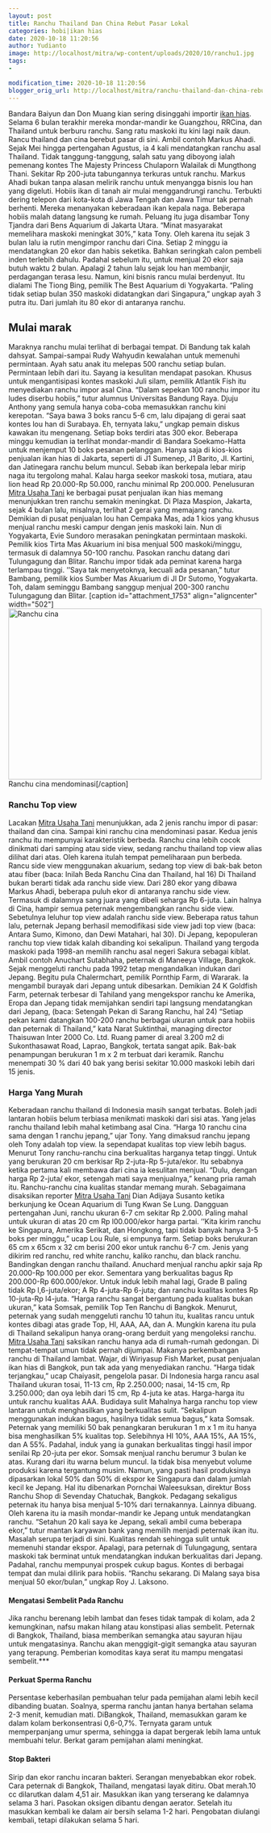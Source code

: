 ```yaml
---
layout: post
title: Ranchu Thailand Dan China Rebut Pasar Lokal
categories: hobi|ikan hias
date: 2020-10-18 11:20:56
author: Yudianto
image: http://localhost/mitra/wp-content/uploads/2020/10/ranchu1.jpg
tags:
- 

modification_time: 2020-10-18 11:20:56
blogger_orig_url: http://localhost/mitra/ranchu-thailand-dan-china-rebut-pasar.html
---
```


Bandara Baiyun dan Don Muang kian sering disinggahi importir <a class="wpil_keyword_link " href="http://127.0.0.1/mitra/ikan-hias"  title="ikan hias" data-wpil-keyword-link="linked">ikan hias</a>. Selama 6 bulan terakhir mereka mondar-mandir ke Guangzhou, RRCina, dan Thailand untuk berburu ranchu. Sang ratu maskoki itu kini lagi naik daun. Rancu thailand dan cina berebut pasar di sini. Ambil contoh Markus Ahadi. Sejak Mei hingga pertengahan Agustus, ia 4 kali mendatangkan ranchu asal Thailand. Tidak tanggung-tanggung, salah satu yang diboyong ialah pemenang kontes The Majesty Princess Chulaporn Walailak di Mungthong Thani. Sekitar Rp 200-juta tabungannya terkuras untuk ranchu.
Markus Ahadi bukan tanpa alasan melirik ranchu untuk menyangga bisnis lou han yang digeluti. Hobiis ikan di tanah air mulai menggandrungi ranchu. Terbukti dering telepon dari kota-kota di Jawa Tengah dan Jawa Timur tak pernah berhenti. Mereka menanyakan keberadaan ikan kepala naga. Beberapa hobiis malah datang langsung ke rumah. Peluang itu juga disambar Tony Tjandra dari Bens Aquarium di Jakarta Utara. “Minat masyarakat memelihara maskoki meningkat 30%,” kata Tony. Oleh karena itu sejak 3 bulan lalu ia rutin mengimpor ranchu dari Cina. Setiap 2 minggu ia mendatangkan 20 ekor dan habis seketika. Bahkan seringkah calon pembeli inden terlebih dahulu.
Padahal sebelum itu, untuk menjual 20 ekor saja butuh waktu 2 bulan. Apalagi 2 tahun lalu sejak lou han membanjir, perdagangan terasa lesu. Namun, kini bisnis rancu mulai berdenyut. Itu dialami The Tiong Bing, pemilik The Best Aquarium di Yogyakarta. “Paling tidak setiap bulan 350 maskoki didatangkan dari Singapura,” ungkap ayah 3 putra itu. Dari jumlah itu 80 ekor di antaranya ranchu.
<h2>Mulai marak</h2>
Maraknya ranchu mulai terlihat di berbagai tempat. Di Bandung tak kalah dahsyat. Sampai-sampai Rudy Wahyudin kewalahan untuk memenuhi permintaan. Ayah satu anak itu melepas 500 ranchu setiap bulan. Permintaan lebih dari itu. Sayang ia kesulitan mendapat pasokan. Khusus untuk mengantisipasi kontes maskoki Juli silam, pemilik Atlantik Fish itu menyediakan ranchu impor asal Cina.
“Dalam sepekan 100 ranchu impor itu ludes diserbu hobiis,” tutur alumnus Universitas Bandung Raya. Djuju Anthony yang semula hanya coba-coba memasukkan ranchu kini kerepotan. “Saya bawa 3 boks rancu 5-6 cm, lalu dipajang di gerai saat kontes lou han di Surabaya. Eh, ternyata laku,” ungkap pemain diskus kawakan itu mengenang. Setiap boks terdiri atas 300 ekor. Beberapa minggu kemudian ia terlihat mondar-mandir di Bandara Soekamo-Hatta untuk menjemput 10 boks pesanan pelanggan.
Hanya saja di kios-kios penjualan ikan hias di Jakarta, seperti di J1 Sumenep, J1 Barito, Jl. Kartini, dan Jatinegara ranchu belum muncul. Sebab ikan berkepala lebar mirip naga itu tergolong mahal. Kalau harga seekor maskoki tosa, mutiara, atau lion head Rp 20.000-Rp 50.000, ranchu minimal Rp 200.000.
Penelusuran <a href="http://127.0.0.1/mitra"><a href="http://127.0.0.1/mitra">Mitra Usaha Tani</a></a> ke berbagai pusat penjualan ikan hias memang menunjukkan tren ranchu semakin meningkat. Di Plaza Maspion, Jakarta, sejak 4 bulan lalu, misalnya, terlihat 2 gerai yang memajang ranchu. Demikian di pusat penjualan lou han Cempaka Mas, ada 1 kios yang khusus menjual ranchu meski campur dengan jenis maskoki lain.
Nun di Yogyakarta, Evie Sundoro merasakan peningkatan permintaan maskoki. Pemilik kios Tirta Mas Akuarium ini bisa menjual 500 maskoki/minggu, termasuk di dalamnya 50-100 ranchu. Pasokan ranchu datang dari Tulungagung dan Blitar. Ranchu impor tidak ada peminat karena harga terlampau tinggi. ’’Saya tak menyetoknya, kecuali ada pesanan,” tutur Bambang, pemilik kios Sumber Mas Akuarium di Jl Dr Sutomo, Yogyakarta. Toh, dalam seminggu Bambang sanggup menjual 200-300 ranchu Tulungagung dan Blitar.
[caption id="attachment_1753" align="aligncenter" width="502"]<img class="wp-image-1753" src="http://127.0.0.1/mitra/wp-content/uploads/2020/10/ranchu-370x250.jpg" alt="Ranchu cina" width="502" height="339" /> Ranchu cina mendominasi[/caption]
<h3>Ranchu Top view</h3>
Lacakan <a href="http://127.0.0.1/mitra"><a href="http://127.0.0.1/mitra">Mitra Usaha Tani</a></a> menunjukkan, ada 2 jenis ranchu impor di pasar: thailand dan cina. Sampai kini ranchu cina mendominasi pasar. Kedua jenis ranchu itu mempunyai karakteristik berbeda. Ranchu cina lebih cocok dinikmati dari samping atau side view, sedang ranchu thailand top view alias dilihat dari atas. Oleh karena itulah tempat pemeliharaan pun berbeda. Rancu side view menggunakan akuarium, sedang top view di bak-bak beton atau fiber (baca: Inilah Beda Ranchu Cina dan Thailand, hal 16)
Di Thailand bukan berarti tidak ada ranchu side view. Dari 280 ekor yang dibawa Markus Ahadi, beberapa puluh ekor di antaranya ranchu side view. Termasuk di dalamnya sang juara yang dibeli seharga Rp 6-juta. Lain halnya di Cina, hampir semua peternak mengembangkan ranchu side view.
Sebetulnya leluhur top view adalah ranchu side view. Beberapa ratus tahun lalu, peternak Jepang berhasil memodifikasi side view jadi top view (baca: Antara Sumo, Kimono, dan Dewi Matahari, hal 30). Di Jepang, kepopuleran ranchu top view tidak kalah dibanding koi sekalipun.
Thailand yang tergoda maskoki pada 1998-an memilih ranchu asal negeri Sakura sebagai kiblat.
Ambil contoh Anuchart Sutabhaha, peternak di Maneeya Village, Bangkok. Sejak menggeluti ranchu pada 1992 tetap mengandalkan indukan dari Jepang. Begitu pula Chalermchart, pemilik Pornthip Farm, di Wararak. Ia mengambil burayak dari Jepang untuk dibesarkan. Demikian 24 K Goldfish Farm, peternak terbesar di Tahiland yang mengekspor ranchu ke Amerika, Eropa dan Jepang tidak memijahkan sendiri tapi langsung mendatangkan dari Jepang, (baca: Setengah Pekan di Sarang Ranchu, hal 24)
“Setiap pekan kami datangkan 100-200 ranchu berbagai ukuran untuk para hobiis dan peternak di Thailand,” kata Narat Suktinthai, managing director Thaisuwan Inter 2000 Co. Ltd. Ruang pamer di areal 3.200 m2 di Sukonthasawat Road, Laprao, Bangkok, tertata sangat apik. Bak-bak penampungan berukuran 1 m x 2 m terbuat dari keramik. Ranchu menempati 30 % dari 40 bak yang berisi sekitar 10.000 maskoki lebih dari 15 jenis.
&nbsp;
<h3>Harga Yang Murah</h3>
Keberadaan ranchu thailand di Indonesia masih sangat terbatas. Boleh jadi lantaran hobiis belum terbiasa menikmati maskoki dari sisi atas. Yang jelas ranchu thailand lebih mahal ketimbang asal Cina. “Harga 10 ranchu cina sama dengan 1 ranchu jepang,” ujar Tony. Yang dimaksud ranchu jepang oleh Tony adalah top view. Ia sependapat kualitas top view lebih bagus.
Menurut Tony ranchu-ranchu cina berkualitas harganya tetap tinggi. Untuk yang berukuran 20 cm berkisar Rp 2-juta-Rp 5-juta/ekor. Itu sebabnya ketika pertama kali membawa dari cina ia kesulitan menjual. “Dulu, dengan harga Rp 2-juta/ ekor, setengah mati saya menjualnya,” kenang pria ramah itu.
Ranchu-ranchu cina kualitas standar memang murah. Sebagaimana disaksikan reporter <a href="http://127.0.0.1/mitra"><a href="http://127.0.0.1/mitra">Mitra Usaha Tani</a></a> Dian Adijaya Susanto ketika berkunjung ke Ocean Aquarium di Tung Kwan Se Lung. Dangguan pertengahan Juni, ranchu ukuran 6-7 cm sekitar Rp 2.000. Paling mahal untuk ukuran di atas 20 cm Rp l00.000/ekor harga partai.
’’Kita kirim ranchu ke Singapura, Amerika Serikat, dan Hongkong, tapi tidak banyak hanya 3-5 boks per minggu,” ucap Lou Rule, si empunya farm. Setiap boks berukuran 65 cm x 65cm x 32 cm berisi 200 ekor untuk ranchu 6-7 cm. Jenis yang dikirim red ranchu, red white ranchu, kaliko ranchu, dan black ranchu.
Bandingkan dengan ranchu thailand. Anuchard menjual ranchu apkir saja Rp 20.000-Rp  100.000 per ekor. Sementara yang berkualitas bagus Rp 200.000-Rp 600.000/ekor. Untuk induk lebih mahal lagi, Grade B paling tidak Rp l,6-juta/ekor; A Rp 4-juta-Rp 6-juta; dan ranchu kualitas kontes Rp  10-juta-Rp l4-juta. “Harga ranchu sangat bergantung pada kualitas bukan ukuran,” kata Somsak, pemilik Top Ten Ranchu di Bangkok. Menurut, peternak yang sudah menggeluti ranchu 10 tahun itu, kualitas rancu untuk kontes dibagi atas grade Top, HI, AAA, AA, dan A.
Mungkin karena itu pula di Thailand sekalipun hanya orang-orang berduit yang mengoleksi ranchu. <a href="http://127.0.0.1/mitra"><a href="http://127.0.0.1/mitra">Mitra Usaha Tani</a></a> saksikan ranchu hanya ada di rumah-rumah gedongan. Di tempat-tempat umun tidak pernah dijumpai. Makanya perkembangan ranchu di Thailand lambat. Wajar, di Wiriyasup Fish Market, pusat penjualan ikan hias di Bangkok, pun tak ada yang menyediakan ranchu. “Harga tidak terjangkau,” ucap Chaiyasit, pengelola pasar.
Di Indonesia harga rancu asal Thailand ukuran tosai, 11-13 cm, Rp 2.250.000; nasai, 14-15 cm, Rp 3.250.000; dan oya lebih dari 15 cm, Rp 4-juta ke atas. Harga-harga itu untuk ranchu kualitas AAA. Budidaya sulit Mahalnya harga ranchu top view lantaran untuk menghasilkan yang berkualitas sulit. “Sekalipun menggunakan indukan bagus, hasilnya tidak semua bagus,” kata Somsak.
Peternak yang memiliki 50 bak penangkaran berukuran 1 m x 1 m itu hanya bisa menghasilkan 5% kualitas top. Selebihnya HI 10%, AAA 15%, AA 15%, dan A 55%. Padahal, induk yang ia gunakan berkualitas tinggi hasil impor senilai Rp 20-juta per ekor.
Somsak menjual ranchu berumur 3 bulan ke atas. Kurang dari itu warna belum muncul. Ia tidak bisa menyebut volume produksi karena tergantung musim. Namun, yang pasti hasil produksinya dipasarkan lokal 50% dan 50% di ekspor ke Singapura dan dalam jumlah kecil ke Jepang.
Hal itu dibenarkan Pornchai Waleesuksan, direktur Boss Ranchu Shop di Sevenday Chatuchak, Bangkok. Pedagang sekaligus peternak itu hanya bisa menjual 5-10% dari ternakannya. Lainnya dibuang. Oleh karena itu ia masih mondar-mandir ke Jepang untuk mendatangkan ranchu. “Setahun 20 kali saya ke Jepang, sekali ambil cuma beberapa ekor,” tutur mantan karyawan bank yang memilih menjadi peternak ikan itu.
Masalah serupa terjadi di sini. Kualitas rendah sehingga sulit untuk memenuhi standar ekspor. Apalagi, para peternak di Tulungagung, sentara maskoki tak berminat untuk mendatangkan indukan berkualitas dari Jepang. Padahal, ranchu mempunyai prospek cukup bagus. Kontes di berbagai tempat dan mulai dilirik para hobiis. “Ranchu sekarang. Di Malang saya bisa menjual 50 ekor/bulan,” ungkap Roy J. Laksono.
<h4>Mengatasi Sembelit Pada Ranchu</h4>
Jika ranchu berenang lebih lambat dan feses tidak tampak di kolam, ada 2 kemungkinan, nafsu makan hilang atau konstipasi alias sembelit. Peternak di Bangkok, Thailand, biasa memberikan semangka atau sayuran hijau untuk mengatasinya. Ranchu akan menggigit-gigit semangka atau sayuran yang terapung. Pemberian komoditas kaya serat itu mampu mengatasi sembelit.***
<h4>Perkuat Sperma Ranchu</h4>
Persentase keberhasilan pembuahan telur pada pemijahan alami lebih kecil dibanding buatan. Soalnya, sperma ranchu jantan hanya bertahan selama 2-3 menit, kemudian mati. DiBangkok, Thailand, memasukkan garam ke dalam kolam berkonsentrasi 0,6-0,7%. Ternyata garam untuk memperpanjang umur sperma, sehingga ia dapat bergerak lebih lama untuk membuahi telur. Berkat garam
pemijahan alami meningkat.
<h4>Stop Bakteri</h4>
Sirip dan ekor ranchu incaran bakteri. Serangan menyebabkan ekor robek. Cara peternak di Bangkok, Thailand, mengatasi layak ditiru. Obat merah.10 cc dilarutkan dalam 4,51 air. Masukkan ikan yang terserang ke dalamnya selama 3 hari. Pasokan oksigen dibantu dengan aerator. Setelah itu masukkan kembali ke dalam air bersih selama 1-2 hari. Pengobatan diulangi kembali, tetapi dilakukan selama 5 hari.
&nbsp;

